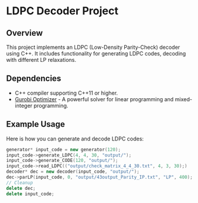 # LDPC Decoder Project

## Overview
This project implements an LDPC (Low-Density Parity-Check) decoder using C++. It includes functionality for generating LDPC codes, decoding with different LP relaxations.

## Dependencies
- C++ compiler supporting C++11 or higher.
- [Gurobi Optimizer](https://www.gurobi.com) - A powerful solver for linear programming and mixed-integer programming.


## Example Usage
Here is how you can generate and decode LDPC codes:
```cpp
generator* input_code = new generator(120);
input_code->generate_LDPC(4, 4, 30, "output/");
input_code->generate_CODE(120, "output/");
input_code->read_LDPC(("output/check_matrix_4_4_30.txt", 4, 3, 30);)
decoder* dec = new decoder(input_code, "output/");
dec->parLP(input_code, 0, "output/43output_Parity_IP.txt", "LP", 400);
// Cleanup
delete dec;
delete input_code;